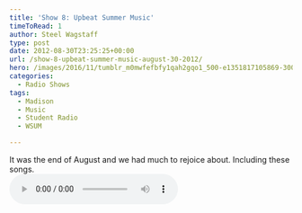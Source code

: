 ```yaml
---
title: 'Show 8: Upbeat Summer Music'
timeToRead: 1 
author: Steel Wagstaff
type: post
date: 2012-08-30T23:25:25+00:00
url: /show-8-upbeat-summer-music-august-30-2012/
hero: /images/2016/11/tumblr_m0mwfefbfy1qah2gqo1_500-e1351817105869-300x200.jpg
categories:
  - Radio Shows
tags:
  - Madison
  - Music
  - Student Radio
  - WSUM

---
```

It was the end of August and we had much to rejoice about. Including these songs.  
<audio controls src="http://dl.dropbox.com/u/78766980/08%20Upbeat%20Summer%20(Show%208_%20August%2030%2C.mp3"></audio>